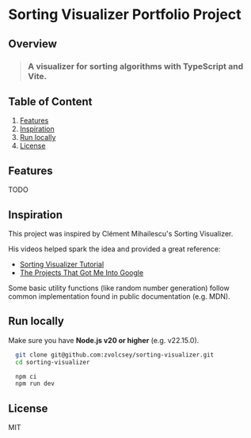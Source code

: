 # Sorting Visualizer Portfolio Project

## Overview

> ### A visualizer for sorting algorithms with TypeScript and Vite.

## Table of Content

1. [Features](#features)
2. [Inspiration](#inspiration)
3. [Run locally](#run-locally)
4. [License](#license)

## Features

TODO

## Inspiration

This project was inspired by Clément Mihailescu's Sorting Visualizer.

His videos helped spark the idea and provided a great reference:

- [Sorting Visualizer Tutorial](https://www.youtube.com/watch?v=pFXYym4Wbkc)
- [The Projects That Got Me Into Google](https://www.youtube.com/watch?v=n4t_-NjY_Sg)

Some basic utility functions (like random number generation) follow common implementation found in public documentation (e.g. MDN).

## Run locally

Make sure you have **Node.js v20 or higher** (e.g. v22.15.0).

```bash
  git clone git@github.com:zvolcsey/sorting-visualizer.git
  cd sorting-visualizer

  npm ci
  npm run dev
```

## License

MIT
